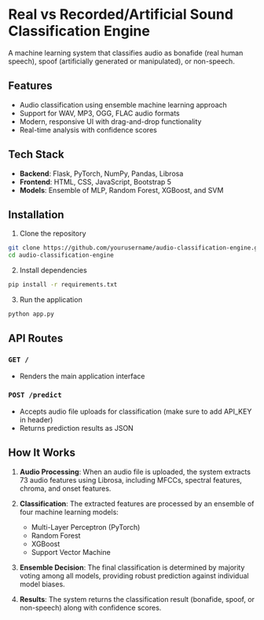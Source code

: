 # Real vs Recorded/Artificial Sound Classification Engine

A machine learning system that classifies audio as bonafide (real human speech), spoof (artificially generated or manipulated), or non-speech.

## Features

- Audio classification using ensemble machine learning approach
- Support for WAV, MP3, OGG, FLAC audio formats
- Modern, responsive UI with drag-and-drop functionality
- Real-time analysis with confidence scores

## Tech Stack

- **Backend**: Flask, PyTorch, NumPy, Pandas, Librosa
- **Frontend**: HTML, CSS, JavaScript, Bootstrap 5
- **Models**: Ensemble of MLP, Random Forest, XGBoost, and SVM

## Installation

1. Clone the repository
```bash
git clone https://github.com/yourusername/audio-classification-engine.git
cd audio-classification-engine
```

2. Install dependencies
```bash
pip install -r requirements.txt
```

3. Run the application
```bash
python app.py
```

## API Routes

### `GET /`
- Renders the main application interface

### `POST /predict`
- Accepts audio file uploads for classification (make sure to add API_KEY in header)
- Returns prediction results as JSON


## How It Works

1. **Audio Processing**: When an audio file is uploaded, the system extracts 73 audio features using Librosa, including MFCCs, spectral features, chroma, and onset features.

2. **Classification**: The extracted features are processed by an ensemble of four machine learning models:
   - Multi-Layer Perceptron (PyTorch)
   - Random Forest
   - XGBoost
   - Support Vector Machine

3. **Ensemble Decision**: The final classification is determined by majority voting among all models, providing robust prediction against individual model biases.

4. **Results**: The system returns the classification result (bonafide, spoof, or non-speech) along with confidence scores.
